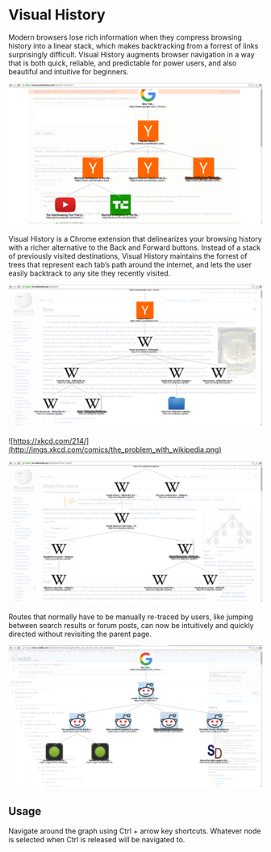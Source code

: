 # Visual History

Modern browsers lose rich information when they compress browsing history into a linear stack, which makes backtracking from a forrest of links surprisingly difficult. Visual History augments browser navigation in a way that is both quick, reliable, and predictable for power users, and also beautiful and intuitive for beginners.

![](/screenshots/0.png)

Visual History is a Chrome extension that delinearizes your browsing history with a richer alternative to the Back and Forward buttons. Instead of a stack of previously visited destinations, Visual History maintains the forrest of trees that represent each tab’s path around the internet, and lets the user easily backtrack to any site they recently visited. 

![](/screenshots/1.png)

![https://xkcd.com/214/](http://imgs.xkcd.com/comics/the_problem_with_wikipedia.png)

![](/screenshots/3.png)

Routes that normally have to be manually re-traced by users, like jumping between search results or forum posts, can now be intuitively and quickly directed without revisiting the parent page. 

![](/screenshots/2.png)

## Usage

Navigate around the graph using Ctrl + arrow key shortcuts. Whatever node is selected when Ctrl is released will be navigated to.
